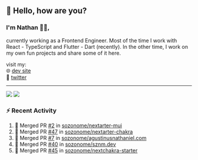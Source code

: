 ## 👋 Hello, how are you? 

### I'm Nathan 👨‍💻,

currently working as a Frontend Engineer. Most of the time I work with React - TypeScript and Flutter - Dart (recently). 
In the other time, I work on my own fun projects and share some of it here.

visit my:<br/>
🌐 [dev site](https://sznm.dev)<br/>
🦜 [twitter](https://twitter.com/sozonome)

---

![](https://komarev.com/ghpvc/?username=sozonome&color=grey)
![](https://hit.yhype.me/github/profile?user_id=17046154)

### :zap: Recent Activity

<!--START_SECTION:activity-->
1. 🎉 Merged PR [#2](https://github.com/sozonome/nextarter-mui/pull/2) in [sozonome/nextarter-mui](https://github.com/sozonome/nextarter-mui)
2. 🎉 Merged PR [#47](https://github.com/sozonome/nextarter-chakra/pull/47) in [sozonome/nextarter-chakra](https://github.com/sozonome/nextarter-chakra)
3. 🎉 Merged PR [#7](https://github.com/sozonome/agustinusnathaniel.com/pull/7) in [sozonome/agustinusnathaniel.com](https://github.com/sozonome/agustinusnathaniel.com)
4. 🎉 Merged PR [#40](https://github.com/sozonome/sznm.dev/pull/40) in [sozonome/sznm.dev](https://github.com/sozonome/sznm.dev)
5. 🎉 Merged PR [#45](https://github.com/sozonome/nextchakra-starter/pull/45) in [sozonome/nextchakra-starter](https://github.com/sozonome/nextchakra-starter)
<!--END_SECTION:activity-->
